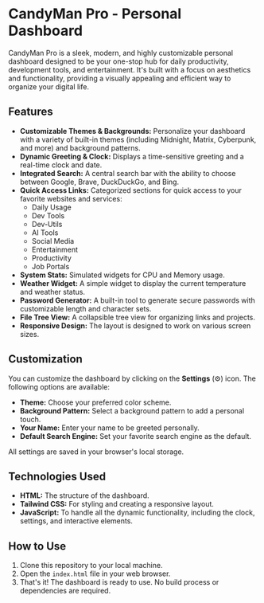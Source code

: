 # CandyMan Pro - Personal Dashboard

CandyMan Pro is a sleek, modern, and highly customizable personal dashboard designed to be your one-stop hub for daily productivity, development tools, and entertainment. It's built with a focus on aesthetics and functionality, providing a visually appealing and efficient way to organize your digital life.

## Features

- **Customizable Themes & Backgrounds:** Personalize your dashboard with a variety of built-in themes (including Midnight, Matrix, Cyberpunk, and more) and background patterns.
- **Dynamic Greeting & Clock:** Displays a time-sensitive greeting and a real-time clock and date.
- **Integrated Search:** A central search bar with the ability to choose between Google, Brave, DuckDuckGo, and Bing.
- **Quick Access Links:** Categorized sections for quick access to your favorite websites and services:
    - Daily Usage
    - Dev Tools
    - Dev-Utils
    - AI Tools
    - Social Media
    - Entertainment
    - Productivity
    - Job Portals
- **System Stats:** Simulated widgets for CPU and Memory usage.
- **Weather Widget:** A simple widget to display the current temperature and weather status.
- **Password Generator:** A built-in tool to generate secure passwords with customizable length and character sets.
- **File Tree View:** A collapsible tree view for organizing links and projects.
- **Responsive Design:** The layout is designed to work on various screen sizes.

## Customization

You can customize the dashboard by clicking on the **Settings** (⚙️) icon. The following options are available:

- **Theme:** Choose your preferred color scheme.
- **Background Pattern:** Select a background pattern to add a personal touch.
- **Your Name:** Enter your name to be greeted personally.
- **Default Search Engine:** Set your favorite search engine as the default.

All settings are saved in your browser's local storage.

## Technologies Used

- **HTML:** The structure of the dashboard.
- **Tailwind CSS:** For styling and creating a responsive layout.
- **JavaScript:** To handle all the dynamic functionality, including the clock, settings, and interactive elements.

## How to Use

1.  Clone this repository to your local machine.
2.  Open the `index.html` file in your web browser.
3.  That's it! The dashboard is ready to use. No build process or dependencies are required.
